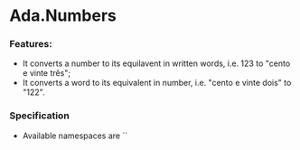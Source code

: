 # Ada.Numbers

### Features:
 - It converts a number to its equilavent in written words, i.e. 123 to "cento e vinte três";
 - It converts a word to its equivalent in number, i.e. "cento e vinte dois" to "122".

### Specification
 - Available namespaces are ``
